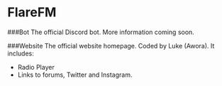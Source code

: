 # FlareFM
###Bot
The official Discord bot. More information coming soon.

###Website
The official website homepage. Coded by Luke (Awora).
It includes:
+ Radio Player
+ Links to forums, Twitter and Instagram.
